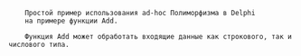         Простой пример использования ad-hoc Полиморфизма в Delphi
        на примере функции Add.

        Функция Add может обработать входящие данные как строкового, так и числового типа.
